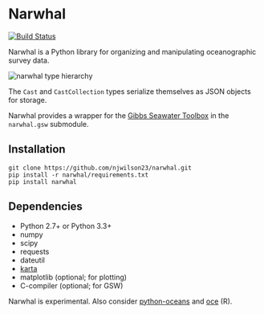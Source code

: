 # Narwhal

[![Build Status](https://travis-ci.org/njwilson23/narwhal.svg?branch=master)](https://travis-ci.org/njwilson23/narwhal)

Narwhal is a Python library for organizing and manipulating oceanographic survey data.

![narwhal type hierarchy](https://rawgit.com/njwilson23/narwhal/test-readme/classmap.svg)

The `Cast` and `CastCollection` types serialize themselves as JSON objects for
storage.

Narwhal provides a wrapper for the
[Gibbs Seawater Toolbox](http://www.teos-10.org/pubs/gsw/html/gsw_contents.html)
in the `narwhal.gsw` submodule.

## Installation

    git clone https://github.com/njwilson23/narwhal.git
    pip install -r narwhal/requirements.txt
    pip install narwhal

## Dependencies
- Python 2.7+ or Python 3.3+
- numpy
- scipy
- requests
- dateutil
- [karta](https://github.com/njwilson23/karta)
- matplotlib (optional; for plotting)
- C-compiler (optional; for GSW)

Narwhal is experimental. Also consider
[python-oceans](https://github.com/ocefpaf/python-oceans) and
[oce](https://github.com/dankelley/oce) (R).

